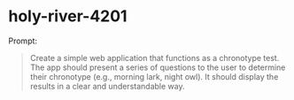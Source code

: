 # holy-river-4201

Prompt:
> Create a simple web application that functions as a chronotype test. The app should present a series of questions to the user to determine their chronotype (e.g., morning lark, night owl). It should display the results in a clear and understandable way.